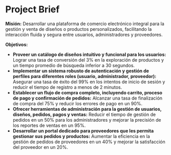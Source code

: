 # Project Brief

**Misión:** Desarrollar una plataforma de comercio electrónico integral para la gestión y venta de diseños o productos personalizados, facilitando la interacción fluida y segura entre usuarios, administradores y proveedores.

**Objetivos:**
*   **Proveer un catálogo de diseños intuitivo y funcional para los usuarios:** Lograr una tasa de conversión del 3% en la exploración de productos y un tiempo promedio de búsqueda inferior a 30 segundos.
*   **Implementar un sistema robusto de autenticación y gestión de perfiles para diferentes roles (usuario, administrador, proveedor):** Asegurar una tasa de éxito del 99% en los intentos de inicio de sesión y reducir el tiempo de registro a menos de 2 minutos.
*   **Establecer un flujo de compra completo, incluyendo carrito, proceso de pago y confirmación de pedidos:** Alcanzar una tasa de finalización de compra del 75% y reducir los errores de pago en un 90%.
*   **Ofrecer herramientas de administración para la gestión de usuarios, diseños, pedidos, pagos y ventas:** Reducir el tiempo de gestión de pedidos en un 50% para los administradores y mejorar la precisión de los reportes de ventas en un 95%.
*   **Desarrollar un portal dedicado para proveedores que les permita gestionar sus pedidos y productos:** Aumentar la eficiencia en la gestión de pedidos de proveedores en un 40% y mejorar la satisfacción del proveedor en un 20%.
